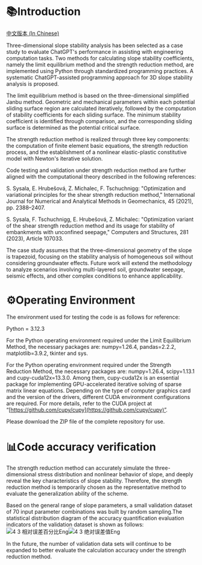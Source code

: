# 📚Introduction

[中文版本 (In Chinese)](README_zh.md)

Three-dimensional slope stability analysis has been selected as a case study to evaluate ChatGPT's performance in assisting with engineering computation tasks. Two methods for calculating slope stability coefficients, namely the limit equilibrium method and the strength reduction method, are implemented using Python through standardized programming practices. A systematic ChatGPT-assisted programming approach for 3D slope stability analysis is proposed.

The limit equilibrium method is based on the three-dimensional simplified Janbu method. Geometric and mechanical parameters within each potential sliding surface region are calculated iteratively, followed by the computation of stability coefficients for each sliding surface. The minimum stability coefficient is identified through comparison, and the corresponding sliding surface is determined as the potential critical surface.

The strength reduction method is realized through three key components: the computation of finite element basic equations, the strength reduction process, and the establishment of a nonlinear elastic-plastic constitutive model with Newton's iterative solution. 

Code testing and validation under strength reduction method are further aligned with the computational theory described in the following references:

S. Sysala, E. Hrubešová, Z. Michalec, F. Tschuchnigg: "Optimization and variational principles for the shear strength reduction method," International Journal for Numerical and Analytical Methods in Geomechanics, 45 (2021), pp. 2388–2407.

S. Sysala, F. Tschuchnigg, E. Hrubešová, Z. Michalec: "Optimization variant of the shear strength reduction method and its usage for stability of embankments with unconfined seepage," Computers and Structures, 281 (2023), Article 107033.

The case study assumes that the three-dimensional geometry of the slope is trapezoid, focusing on the stability analysis of homogeneous soil without considering groundwater effects. Future work will extend the methodology to analyze scenarios involving multi-layered soil, groundwater seepage, seismic effects, and other complex conditions to enhance applicability.

# ⚙️Operating Environment

The environment used for testing the code is as follows for reference:

Python = 3.12.3

For the Python operating environment required under the Limit Equilibrium Method, the necessary packages are: numpy=1.26.4, pandas=2.2.2, matplotlib=3.9.2, tkinter and sys.

For the Python operating environment required under the Strength Reduction Method, the necessary packages are: numpy=1.26.4, scipy=1.13.1 and cupy-cuda12x=13.3.0. Among them, cupy-cuda12x is an essential package for implementing GPU-accelerated iterative solving of sparse matrix linear equations. Depending on the type of computer graphics card and the version of the drivers, different CUDA environment configurations are required. For more details, refer to the CUDA project at “[https://github.com/cupy/cupy](https://github.com/cupy/cupy)”.

Please download the ZIP file of the complete repository for use.

# 📊Code accuracy verification

The strength reduction method can accurately simulate the three-dimensional stress distribution and nonlinear behavior of slope, and deeply reveal the key characteristics of slope stability. Therefore, the strength reduction method is temporarily chosen as the representative method to evaluate the generalization ability of the scheme.

Based on the general range of slope parameters, a small validation dataset of 70 input parameter combinations was built by random sampling.The statistical distribution diagram of the accuracy quantification evaluation indicators of the validation dataset is shown as follows:
![4 3 相对误差百分比Eng](https://github.com/user-attachments/assets/c31fec7d-6aa4-48ae-8dc2-56bb492e56cc)![4 3 绝对误差值Eng](https://github.com/user-attachments/assets/bcd7a594-4016-4c33-8e84-6747e50585b5)

In the future, the number of validation data sets will continue to be expanded to better evaluate the calculation accuracy under the strength reduction method.
